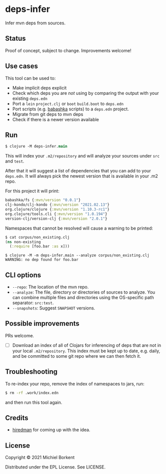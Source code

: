 # deps-infer

Infer mvn deps from sources.

## Status

Proof of concept, subject to change. Improvements welcome!

## Use cases

This tool can be used to:

- Make implicit deps explicit
- Check which deps you are _not_ using by comparing the output with your existing `deps.edn`
- Port a `lein` `project.clj` or `boot` `build.boot` to `deps.edn`
- Port scripts (e.g. [babashka](https://github.com/babashka/babashka)
scripts) to a `deps.edn` project.
- Migrate from git deps to mvn deps
- Check if there is a newer version available

## Run

``` clojure
$ clojure -M deps-infer.main
```

This will index your `.m2/repository` and will analyze your sources under `src`
and `test`.

After that it will suggest a list of dependencies that you can add to your
`deps.edn`. It will always pick the newest version that is available in your .m2
repo.

For this project it will print:

``` clojure
babashka/fs {:mvn/version "0.0.1"}
clj-kondo/clj-kondo {:mvn/version "2021.02.13"}
org.clojure/clojure {:mvn/version "1.10.3-rc1"}
org.clojure/tools.cli {:mvn/version "1.0.194"}
version-clj/version-clj {:mvn/version "2.0.1"}
```

Namespaces that cannot be resolved will cause a warning to be printed:

``` clojure
$ cat corpus/non_existing.clj
(ns non-existing
  (:require [foo.bar :as x]))
```

```
$ clojure -M -m deps-infer.main --analyze corpus/non_existing.clj
WARNING: no dep found for foo.bar
```

## CLI options

- `--repo`: The location of the mvn repo.
- `--analyze`: The file, directory or directories of sources to analyze. You can
combine multiple files and directories using the OS-specific path separator:
`src:test`.
- `--snapshots`: Suggest `SNAPSHOT` versions.

## Possible improvements

PRs welcome.

- [ ] Download an index of all of Clojars for inferencing of deps that are not
      in your local `.m2/repository`. This index must be kept up to date,
      e.g. daily, and be committed to some git repo where we can then fetch it.

## Troubleshooting

To re-index your repo, remove the index of namespaces to jars, run:

``` bash
$ rm -rf .work/index.edn
```

and then run this tool again.

## Credits

- [hiredman](https://gist.github.com/hiredman/15186e238dc365fd72e2e09c3eb7561a)
for coming up with the idea.

## License

Copyright © 2021 Michiel Borkent

Distributed under the EPL License. See LICENSE.
